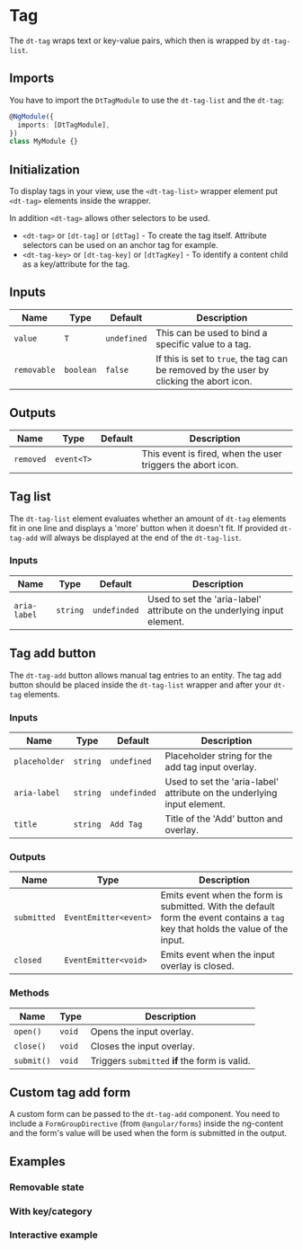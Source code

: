 # Tag

<ba-ux-snippet name="tag-intro"></ba-ux-snippet>

The `dt-tag` wraps text or key-value pairs, which then is wrapped by
`dt-tag-list`.

<ba-live-example name="DtExampleTagDefault"></ba-live-example>

## Imports

You have to import the `DtTagModule` to use the `dt-tag-list` and the `dt-tag`:

```typescript
@NgModule({
  imports: [DtTagModule],
})
class MyModule {}
```

## Initialization

To display tags in your view, use the `<dt-tag-list>` wrapper element put
`<dt-tag>` elements inside the wrapper.

In addition `<dt-tag>` allows other selectors to be used.

- `<dt-tag>` or `[dt-tag]` or `[dtTag]` - To create the tag itself. Attribute
  selectors can be used on an anchor tag for example.
- `<dt-tag-key>` or `[dt-tag-key]` or `[dtTagKey]` - To identify a content child
  as a key/attribute for the tag.

## Inputs

| Name        | Type      | Default     | Description                                                                              |
| ----------- | --------- | ----------- | ---------------------------------------------------------------------------------------- |
| `value`     | `T`       | `undefined` | This can be used to bind a specific value to a tag.                                      |
| `removable` | `boolean` | `false`     | If this is set to `true`, the tag can be removed by the user by clicking the abort icon. |

## Outputs

| Name      | Type       | Default | Description                                                 |
| --------- | ---------- | ------- | ----------------------------------------------------------- |
| `removed` | `event<T>` |         | This event is fired, when the user triggers the abort icon. |

## Tag list

The `dt-tag-list` element evaluates whether an amount of `dt-tag` elements fit
in one line and displays a 'more' button when it doesn't fit. If provided
`dt-tag-add` will always be displayed at the end of the `dt-tag-list`.

### Inputs

| Name         | Type     | Default      | Description                                                             |
| ------------ | -------- | ------------ | ----------------------------------------------------------------------- |
| `aria-label` | `string` | `undefinded` | Used to set the 'aria-label' attribute on the underlying input element. |

## Tag add button

The `dt-tag-add` button allows manual tag entries to an entity. The tag add
button should be placed inside the `dt-tag-list` wrapper and after your `dt-tag`
elements.

<ba-live-example name="DtExampleTagListWithTagAdd"></ba-live-example>

### Inputs

| Name          | Type     | Default      | Description                                                             |
| ------------- | -------- | ------------ | ----------------------------------------------------------------------- |
| `placeholder` | `string` | `undefined`  | Placeholder string for the add tag input overlay.                       |
| `aria-label`  | `string` | `undefinded` | Used to set the 'aria-label' attribute on the underlying input element. |
| `title`       | `string` | `Add Tag`    | Title of the 'Add' button and overlay.                                  |

### Outputs

| Name        | Type                  | Description                                                                                                                     |
| ----------- | --------------------- | ------------------------------------------------------------------------------------------------------------------------------- |
| `submitted` | `EventEmitter<event>` | Emits event when the form is submitted. With the default form the event contains a `tag` key that holds the value of the input. |
| `closed`    | `EventEmitter<void>`  | Emits event when the input overlay is closed.                                                                                   |

### Methods

| Name       | Type   | Description                                    |
| ---------- | ------ | ---------------------------------------------- |
| `open()`   | `void` | Opens the input overlay.                       |
| `close()`  | `void` | Closes the input overlay.                      |
| `submit()` | `void` | Triggers `submitted` **if** the form is valid. |

## Custom tag add form

A custom form can be passed to the `dt-tag-add` component. You need to include a
`FormGroupDirective` (from `@angular/forms`) inside the ng-content and the
form's value will be used when the form is submitted in the output.

<ba-live-example name="DtExampleCustomAddFormTag"></ba-live-example>

## Examples

### Removable state

<ba-live-example name="DtExampleTagRemovable"></ba-live-example>

### With key/category

<ba-live-example name="DtExampleTagKey"></ba-live-example>

### Interactive example

<ba-live-example name="DtExampleTagInteractive"></ba-live-example>
